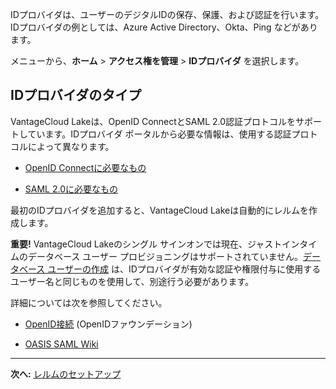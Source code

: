 IDプロバイダは、ユーザーのデジタルIDの保存、保護、および認証を行います。IDプロバイダの例としては、Azure Active Directory、Okta、Ping などがあります。

メニューから、**ホーム** > **アクセス権を管理** > **IDプロバイダ** を選択します。

## IDプロバイダのタイプ


VantageCloud Lakeは、OpenID ConnectとSAML 2.0認証プロトコルをサポートしています。IDプロバイダ ポータルから必要な情報は、使用する認証プロトコルによって異なります。

-   [OpenID Connectに必要なもの](lfb1680194800865.md)


-   [SAML 2.0に必要なもの](dhs1680194823192.md)


最初のIDプロバイダを追加すると、VantageCloud Lakeは自動的にレルムを作成します。

**重要!** VantageCloud Lakeのシングル サインオンでは現在、ジャストインタイムのデータベース ユーザー プロビジョニングはサポートされていません。[データベース ユーザーの作成](wxe1659392685092.md) は、IDプロバイダが有効な認証や権限付与に使用するユーザー名と同じものを使用して、別途行う必要があります。

詳細については次を参照してください。

-   [OpenID接続](https://openid.net/connect/) (OpenIDファウンデーション)


-   [OASIS SAML Wiki](https://wiki.oasis-open.org/security/FrontPage)


---

**次へ:** [レルムのセットアップ](ruf1680184116601.md)

